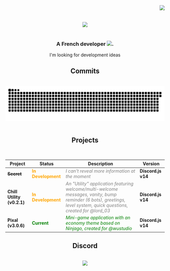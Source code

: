 <div align="right">
  <img src="https://visitor-badge.laobi.icu/badge?page_id=heiwafr" />
</div>

<div>
<br/>
<br/>
<div align="center"><img src="https://raw.githubusercontent.com/heiwafr/heiwafr/main/banner.png"/></div>
<br/>
<h3 align="center">A French developer <img src="https://cdn.discordapp.com/emojis/1233113759103451207.webp" alt="." width="20" height="20"/></h3>
<div align="center">I'm looking for development ideas</div>

<div align="center">
  <h2>Commits</h2>
</div>
<br>
<div align="center">
  <img alt="snake eating my contributions" src="https://raw.githubusercontent.com/heiwafr/heiwafr/output/github-contribution-grid-snake-dark.svg#gh-dark-mode-only" />
  <br/><br/>
</div>

<div align="center">
  <h2>Projects</h2>
  <br/>
  <table>
    <thead>
      <tr>
        <th>Project</th>
        <th>Status</th>
        <th>Description</th>
        <th>Version</th>
      </tr>
    </thead>
    <tbody>
      <tr>
        <td><strong><del>Secret</del></strong></td>
        <td><span style="color:orange"><strong>In Development</strong></span></td>
        <td><span style="color:grey"><em>I can't reveal more information at the moment</em></span></td>
        <td><strong>Discord.js v14</strong></td>
      </tr>
      <tr>
        <td><strong>Chill Utility (v0.2.1)</strong></td>
        <td><span style="color:orange"><strong>In Development</strong></span></td>
        <td><span style="color:grey"><em>An "Utility" application featuring welcome/multi-welcome messages, vanity, bump reminder (6 bots), greetings, level system, quick questions, created for @lord_03</em></span></td>
        <td><strong>Discord.js v14</strong></td>
      </tr>
      <tr>
        <td><strong>Pixal (v3.0.6)</strong></td>
        <td><span style="color:green"><strong>Current</strong></span></td>
        <td><span style="color:green"><em>Mini-game application with an economy theme based on Ninjago, created for @wustudio</em></span></td>
        <td><strong>Discord.js v14</strong></td>
      </tr>
    </tbody>
  </table>
</div>

<div align="center">
  <h2>Discord</h2>
</div>
<br>
<div align="center">
  <a href="https://discord.com/users/1086606341990256650">
  <img src="https://lanyard.cnrad.dev/api/1086606341990256650?animated=true&idleMessage=Probably%20touching%20the%20sky" />
  </a>
  <br/><br/><br/>
</div>
